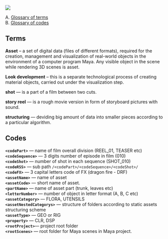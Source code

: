 ![](https://lh3.googleusercontent.com/-FVFx_K75buc/Vx-RusyFrVI/AAAAAAAAFcg/Tr9GQ-hGFX87JOZ8SvJH_04yA0uIkK3oACCo/s700/bannerDNA_glossary_01.jpg)

A. [Glossary of terms](#terms)  
B. [Glossary of codes](#codes)

## Terms
**Asset** – a set of digital data (files of different formats), required for the creation, management and visualization of real-world objects in the environment of a computer program Maya. Any visible object in the scene while rendering 3D scenes is asset. 

**Look development** – this is a separate technological process of creating material objects, carried out under the visualization step.

**shot** — is a part of a film between two cuts.

**story reel** — is a rough movie version in form of storyboard pictures with sound. 

**structuring** — deviding big amount of data into smaller pieces according to a particular algorithm.

## Codes
**`<codePart>`** — name of film overall division (REEL_01, TEASER etc)  
**`<codeSequence>`** — 3 digits number of episode in film (010)  
**`<codeShot>`** — number of shot in each sequence (SHOT_010)  
**`<codeRSS>`** — sub path `/<codePart>/<codeSequence>/<codeShot>/`   
**`<codeFX>`** — 3 capital letters code of FX (dragon fire - DRF)  
**`<assetName>`** — name of asset  
**`<assetCode>`** — short name of asset.  
**`<partName>`** — name of asset part (trunk, leaves etc)  
**`<letterNumber>`** — number of object in letter format (A, B, C etc)  
**`<assetCategory>`** — FLORA, UTENSILS  
**`<assetNestedCategorys>`** — structure of folders according to static assets structuring scheme  
**`<assetType>`** — GEO or RIG  
**`<property>`** — CLR, DSP  
**`<rootProject>`**— project root folder  
**`<rootScenes>`** — root folder for Maya scenes in Maya project.  